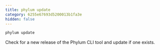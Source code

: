 ```yaml
---
title: phylum update
category: 6255e67693d5200013b1fa3e
hidden: false
---
```

```sh
phylum update
```
Check for a new release of the Phylum CLI tool and update if one exists.
